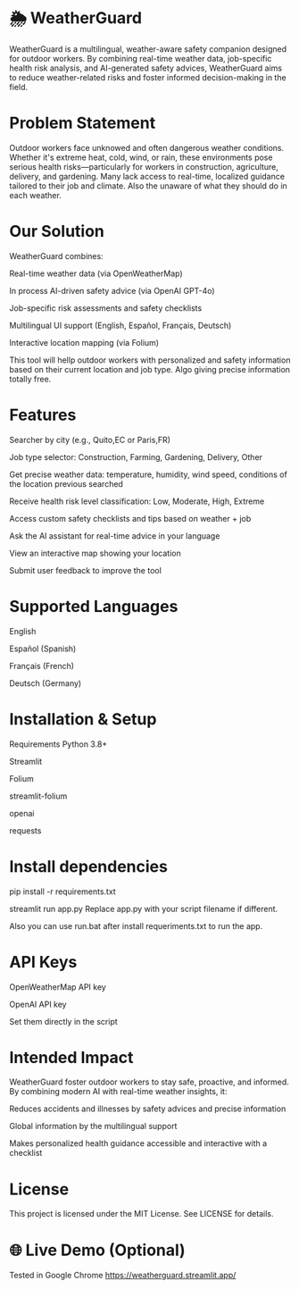 # 🌦️ WeatherGuard
WeatherGuard is a multilingual, weather-aware safety companion designed for outdoor workers. By combining real-time weather data, job-specific health risk analysis, and AI-generated safety advices, WeatherGuard aims to reduce weather-related risks and foster informed decision-making in the field.
# Problem Statement
Outdoor workers face unknowed and often dangerous weather conditions. Whether it's extreme heat, cold, wind, or rain, these environments pose serious health risks—particularly for workers in construction, agriculture, delivery, and gardening. Many lack access to real-time, localized guidance tailored to their job and climate. Also the unaware of what they should do in each weather.
# Our Solution
WeatherGuard combines:

Real-time weather data (via OpenWeatherMap)

In process AI-driven safety advice (via OpenAI GPT-4o)

Job-specific risk assessments and safety checklists

Multilingual UI support (English, Español, Français, Deutsch)

Interactive location mapping (via Folium)

This tool will hellp outdoor workers with personalized and safety information based on their current location and job type. Algo giving precise information totally free.

# Features
Searcher by city (e.g., Quito,EC or Paris,FR)

Job type selector: Construction, Farming, Gardening, Delivery, Other

Get precise weather data: temperature, humidity, wind speed, conditions of the location previous searched

Receive health risk level classification: Low, Moderate, High, Extreme

Access custom safety checklists and tips based on weather + job

Ask the AI assistant for real-time advice in your language

View an interactive map showing your location

Submit user feedback to improve the tool

# Supported Languages
English

Español (Spanish)

Français (French)

Deutsch (Germany)

# Installation & Setup
Requirements
Python 3.8+

Streamlit

Folium

streamlit-folium

openai

requests

# Install dependencies
pip install -r requirements.txt

streamlit run app.py
Replace app.py with your script filename if different.

Also you can use run.bat after install requeriments.txt to run the app.

# API Keys

OpenWeatherMap API key

OpenAI API key

Set them directly in the script
# Intended Impact
WeatherGuard foster outdoor workers to stay safe, proactive, and informed. By combining modern AI with real-time weather insights, it:

Reduces accidents and illnesses by safety advices and precise information

Global information by the multilingual support

Makes personalized health guidance accessible and interactive with a checklist

# License
This project is licensed under the MIT License. See LICENSE for details.

# 🌐 Live Demo (Optional)
Tested in Google Chrome 
https://weatherguard.streamlit.app/
